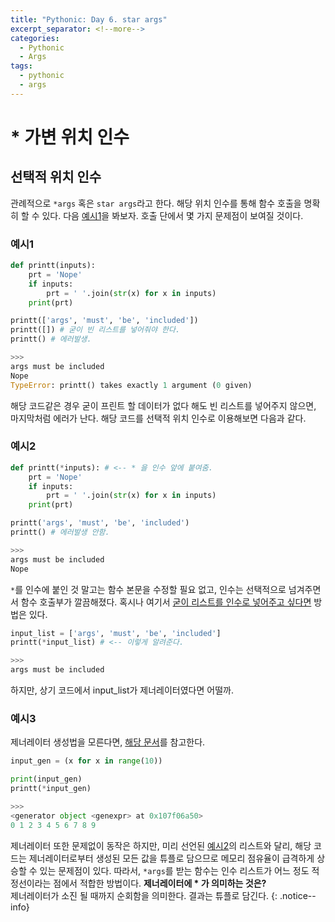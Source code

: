 ```yaml
---
title: "Pythonic: Day 6. star args"
excerpt_separator: <!--more-->
categories:
  - Pythonic
  - Args
tags: 
  - pythonic
  - args
---
```

# * 가변 위치 인수
## 선택적 위치 인수
관례적으로 `*args` 혹은 `star args`라고 한다. 해당 위치 인수를 통해 함수 호출을 명확히 할 수 있다.  다음 [예시1](#예시1)을 봐보자. 호출 단에서 몇 가지 문제점이 보여질 것이다.

### 예시1
```python
def printt(inputs):
    prt = 'Nope' 
    if inputs:
        prt = ' '.join(str(x) for x in inputs)
    print(prt)

printt(['args', 'must', 'be', 'included'])
printt([]) # 굳이 빈 리스트를 넣어줘야 한다.
printt() # 에러발생.

>>>
args must be included
Nope
TypeError: printt() takes exactly 1 argument (0 given)
```
해당 코드같은 경우 굳이 프린트 할 데이터가 없다 해도 빈 리스트를 넣어주지 않으면, 마지막처럼 에러가 난다. 해당 코드를 선택적 위치 인수로 이용해보면 다음과 같다.

<!--more-->
### 예시2
```python
def printt(*inputs): # <-- * 을 인수 앞에 붙여줌.
    prt = 'Nope' 
    if inputs:
        prt = ' '.join(str(x) for x in inputs)
    print(prt)

printt('args', 'must', 'be', 'included')
printt() # 에러발생 안함.

>>>
args must be included
Nope
```
`*`를 인수에 붙인 것 말고는 함수 본문을 수정할 필요 없고, 인수는 선택적으로 넘겨주면서 함수 호출부가 깔끔해졌다. 혹시나 여기서 <U>굳이 리스트를 인수로 넣어주고 싶다면</U> 방법은 있다.
```python
input_list = ['args', 'must', 'be', 'included']
printt(*input_list) # <-- 이렇게 알려준다.

>>>
args must be included
```
하지만, 상기 코드에서 input_list가 제너레이터였다면 어떨까.

### 예시3
제너레이터 생성법을 모른다면, [해당 문서](/pythonic/generator.html#제너레이터)를 참고한다.
```python
input_gen = (x for x in range(10))

print(input_gen)
printt(*input_gen)

>>>
<generator object <genexpr> at 0x107f06a50>
0 1 2 3 4 5 6 7 8 9
```
제너레이터 또한 문제없이 동작은 하지만, 미리 선언된 [예시2](#예시2)의 리스트와 달리, 해당 코드는 제너레이터로부터 생성된 모든 값을 튜플로 담으므로 메모리 점유율이 급격하게 상승할 수 있는 문제점이 있다. 따라서, `*args`를 받는 함수는 인수 리스트가 어느 정도 적정선이라는 점에서 적합한 방법이다.
**제너레이터에 * 가 의미하는 것은?**<br/>
제너레이터가 소진 될 때까지 순회함을 의미한다. 결과는 튜플로 담긴다.
{: .notice--info}
